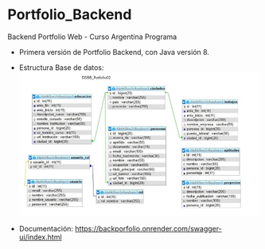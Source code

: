 # Portfolio_Backend
Backend Portfolio Web - Curso Argentina Programa 
 - Primera versión de Portfolio Backend, con Java versión 8.
 - Estructura Base de datos: 
![Base de datos Portfolio](DDBB_PortfolioWeb_05.jpg)

- Documentación: https://backporfolio.onrender.com/swagger-ui/index.html
